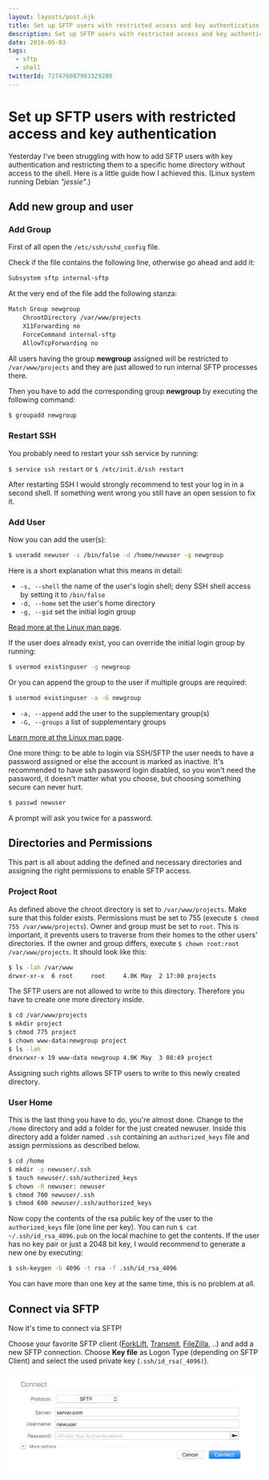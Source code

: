 ```yaml
---
layout: layouts/post.njk
title: Set up SFTP users with restricted access and key authentication
description: Set up SFTP users with restricted access and key authentication
date: 2016-05-03
tags:
  - sftp
  - shell
twitterId: 727476087983329280
---
```

# Set up SFTP users with restricted access and key authentication

Yesterday I've been struggling with how to add SFTP users with key authentication and restricting them to a specific home directory without access to the shell. Here is a little guide how I achieved this. (Linux system running Debian *"jessie"*.)

## Add new group and user

### Add Group

First of all open the `/etc/ssh/sshd_config` file.

Check if the file contains the following line, otherwise go ahead and add it:

```bash
Subsystem sftp internal-sftp
```

At the very end of the file add the following stanza:

```bash
Match Group newgroup
    ChrootDirectory /var/www/projects
    X11Forwarding no
    ForceCommand internal-sftp
    AllowTcpForwarding no
```

All users having the group **newgroup** assigned will be restricted to `/var/www/projects` and they are just allowed to run internal SFTP processes there.

Then you have to add the corresponding group **newgroup** by executing the following command:

```bash
$ groupadd newgroup
```

### Restart SSH

You probably need to restart your ssh service by running:

`$ service ssh restart` or `$ /etc/init.d/ssh restart`

After restarting SSH I would strongly recommend to test your log in in a second shell. If something went wrong you still have an open session to fix it.

### Add User

 Now you can add the user(s):

 ```bash
 $ useradd newuser -s /bin/false -d /home/newuser -g newgroup
 ```

 Here is a short explanation what this means in detail:

 * `-s, --shell` the name of the user's login shell; deny SSH shell access by setting it to `/bin/false`
 * `-d, --home` set the user's home directory
 * `-g, --gid` set the initial login group

[Read more at the Linux man page](http://linux.die.net/man/8/useradd).

If the user does already exist, you can override the initial login group by running:

```bash
$ usermod existinguser -g newgroup
```

 Or you can append the group to the user if multiple groups are required:

```bash
$ usermod existinguser -a -G newgroup
```

* `-a, --append` add the user to the supplementary group(s)
* `-G, --groups` a list of supplementary groups

[Learn more at the Linux man page](http://linux.die.net/man/8/usermod).

One more thing: to be able to login via SSH/SFTP the user needs to have a password assigned or else the account is marked as inactive. It's recommended to have ssh password login disabled, so you won't need the password, it doesn't matter what you choose, but choosing something secure can never hurt.

```bash
$ passwd newuser
```

A prompt will ask you twice for a password.

## Directories and Permissions

This part is all about adding the defined and necessary directories and assigning the right permissions to enable SFTP access.

### Project Root

As defined above the chroot directory is set to `/var/www/projects`. Make sure that this folder exists. Permissions must be set to 755 (execute `$ chmod 755 /var/www/projects`). Owner and group must be set to `root`. This is important, it prevents users to traverse from their homes to the other users' directories. If the owner and group differs, execute `$ chown root:root /var/www/projects`.
It should look like this:

```bash
$ ls -lah /var/www
drwxr-xr-x  6 root     root     4.0K May  2 17:00 projects
```

The SFTP users are not allowed to write to this directory. Therefore you have to create one more directory inside.

```bash
$ cd /var/www/projects
$ mkdir project
$ chmod 775 project
$ chown www-data:newgroup project
$ ls -lah
drwxrwxr-x 19 www-data newgroup 4.0K May  3 08:49 project
```

Assigning such rights allows SFTP users to write to this newly created directory.

### User Home

This is the last thing you have to do, you're almost done.
Change to the `/home` directory and add a folder for the just created newuser. Inside this directory add a folder named `.ssh` containing an `authorized_keys` file and assign permissions as described below.

```bash
$ cd /home
$ mkdir -p newuser/.ssh
$ touch newuser/.ssh/authorized_keys
$ chown -R newuser: newuser
$ chmod 700 newuser/.ssh
$ chmod 600 newuser/.ssh/authorized_keys
```

Now copy the contents of the rsa public key of the user to the `authorized_keys` file (one line per key). You can run `$ cat ~/.ssh/id_rsa_4096.pub` on the local machine to get the contents. If the user has no key pair or just a 2048 bit key, I would recommend to generate a new one by executing:

```bash
$ ssh-keygen -b 4096 -t rsa -f .ssh/id_rsa_4096
```

You can have more than one key at the same time, this is no problem at all.

## Connect via SFTP

Now it's time to connect via SFTP!

Choose your favorite SFTP client ([ForkLift](http://www.binarynights.com/forklift/), [Transmit](https://panic.com/transmit/), [FileZilla](https://filezilla-project.org/), ..) and add a new SFTP connection. Choose **Key file** as Logon Type (depending on SFTP Client) and select the used private key (`.ssh/id_rsa(_4096)`).

![forklift](/img/posts/20160503_forklift.jpg)

